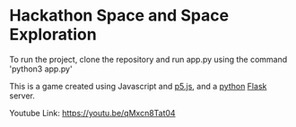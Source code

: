 # Hackathon Space and Space Exploration

To run the project, clone the repository and run app.py using the command 'python3 app.py'

This is a game created using Javascript and [p5.js](https://p5js.org/), and a [python](https://python.org) [Flask](https://flask.palletsprojects.com/en/1.1.x/) server. 

Youtube Link: https://youtu.be/qMxcn8Tat04
